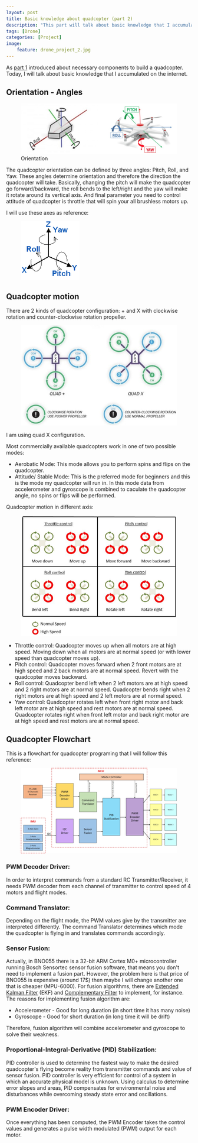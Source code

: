 ```yaml
---
layout: post
title: Basic knowledge about quadcopter (part 2)
description: "This part will talk about basic knowledge that I accumulated to prepared for building my own quadcopter"
tags: [Drone]
categories: [Project]
image:
    feature: drone_project_2.jpg
---
```


As [part 1](http://cuongtv.com/project/Drone-Project-Part-1/) introduced about
necessary components to build a quadcopter. Today, I will talk about basic knowledge
that I accumulated on the internet. 

## Orientation - Angles
<figure class="center">
	<img src="/images/drone_project/orientation.jpg" alt="">
	<figcaption>Orientation</figcaption>
</figure>


The quadcopter orientation can be defined by three angles: Pitch, Roll, and Yaw.
These angles determine orientation and therefore the direction the quadcopter will take. Basically, changing the pitch will make the quadcopter go forward/backward,
the roll bends to the left/right and the yaw will make it rotate around its vertical axis. And final parameter you need to control attitude of quadcopter is throttle that will spin your all brushless motors up.

I will use these axes as reference:
<figure class="half center">
	<img src="/images/drone_project/reference.gif" alt="">
</figure>

## Quadcopter motion

There are 2 kinds of quadcopter configuration: + and X with  clockwise rotation
and  counter-clockwise rotation propeller.

<figure class="center">
	<img src="/images/drone_project/configuration.jpg" alt="">
</figure>

I am using quad X configuration.

Most commercially available quadcopters work in one of two possible modes:

* Aerobatic Mode: This mode allows you to perform spins and flips on the quadcopter.
* Attitude/ Stable Mode: This is the preferred mode for beginners and this is the mode my quadcopter will run in. In this mode data from accelerometer and gyroscope is combined to caculate the quadcopter angle, no spins or flips will
be performed.

Quadcopter motion in different axis:

<figure class="center">
	<img src="/images/drone_project/motion.JPG" alt="">
</figure>


* Throttle control: Quadcopter moves up when all motors are at high speed.
Moving down when all motors are at normal speed (or with lower speed than quadcopter moves up).
* Pitch control: Quadcopter moves forward when 2 front motors are at high speed and 2 back motors are at normal speed. Revert with the quadcopter moves backward.
* Roll control: Quadcopter bend left when 2 left motors are at high speed and 2 right motors are at normal speed. Quadcopter bends right when 2 right motors are at high speed and 2 left motors are at normal speed.
* Yaw control: Quadcopter rotates left when front right motor and back left motor are at high speed and rest motors are at normal speed. Quadcopter rotates right when front left motor and back right motor are at high speed and rest motors are at normal speed.

## Quadcopter Flowchart
This is a flowchart for quadcopter programing that I will follow this reference:
<figure class="center">
	<img src="/images/drone_project/flowchart.jpg" alt="">
</figure>

### PWM Decoder Driver:
In order to interpret commands from a standard RC Transmitter/Receiver, it needs
PWM decoder from each channel of transmitter to control speed of 4 motors and flight modes.

### Command Translator:
Depending on the flight mode, the PWM values give by the transmitter are interpreted differently. The command Translator determines which mode the quadcopter is flying in and translates commands accordingly.

### Sensor Fusion:
Actually, in BNO055 there is a 32-bit ARM Cortex M0+ microcontroller running Bosch Sensortec sensor fusion software, that means you don't need to implement a fusion part. However, the problem here is that price of BNO055 is expensive (around 17$) then maybe I will change another one that is cheaper (MPU-6000). For fusion algorithms, there are [Extended Kalman Filter](https://en.wikipedia.org/wiki/Extended_Kalman_filter) (EKF) and [Complementary Filter](http://robottini.altervista.org/tag/complementary-filter)
to implement, for instance. The reasons for implementing fusion algorithm are:

* Accelerometer - Good for long duration (in short time it has many noise)
* Gyroscope - Good for short duration (in long time it will be drift)

Therefore, fusion algorithm will combine accelerometer and gyroscope to solve their weakness.

### Proportional-Integral-Derivative (PID) Stabilization:
PID controller is used to determine the fastest way to make the desired quadcopter's flying become reality from transmitter commands and value of sensor fusion. PID controller is very efficient for control of a system in which an accurate physical model is unknown. Using calculus to determine error slopes and areas, PID compensates for environmental noise and disturbances while overcoming steady state error and oscillations.

### PWM Encoder Driver:
Once everything has been computed, the PWM Encoder takes the control values and generates a pulse width modulated (PWM) output for each motor.
